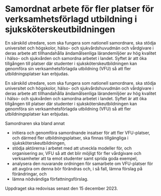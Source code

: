 # Samordnat arbete för fler platser för verksamhetsförlagd utbildning i sjuksköterskeutbildningen

En särskild utredare, som ska fungera som nationell samordnare, ska stödja universitet och högskolor, hälso- och sjukvårdshuvudmän och vårdgivare i deras arbete att tillhandahålla ändamålsenliga lärandemiljöer av hög kvalitet i hälso- och sjukvården och samordna arbetet i landet. Syftet är att öka tillgången till platser där studenter i sjuksköterskeutbildningen kan genomföra sin verksamhetsförlagda utbildning (VFU) så att fler utbildningsplatser kan
erbjudas.

En särskild utredare, som ska fungera som nationell samordnare, ska stödja universitet och högskolor, hälso- och sjukvårdshuvudmän och vårdgivare i deras arbete att tillhandahålla ändamålsenliga lärandemiljöer av hög kvalitet i hälso- och sjukvården och samordna arbetet i landet. Syftet är att öka tillgången till platser där studenter i sjuksköterskeutbildningen kan genomföra sin verksamhetsförlagda utbildning (VFU) så att fler utbildningsplatser kan
erbjudas.

Samordnaren ska bland annat

* initiera och genomföra samordnande insatser för att fler VFU-platser, och därmed fler utbildningsplatser, ska finnas tillgängliga i sjuksköterskeutbildningen,
* stödja aktörerna i arbetet med att utveckla modeller för, och organisering av, VFU så att det blir möjligt för fler vårdgivare och verksamheter att ta emot studenter samt sprida goda exempel,
* analysera den nuvarande ordningen för samarbete om VFU-platser för att avgöra om denna bör förändras och, i så fall, lämna förslag på förändringar, och
* lämna nödvändiga författningsförslag.

Uppdraget ska redovisas senast den 15 december 2023.
